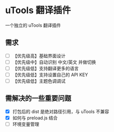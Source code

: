 # uTools 翻译插件
一个独立的 uTools 翻译插件

## 需求

- [ ] 【优先级高】基础界面设计
- [ ] 【优先级中】自动识别 中文/英文 并做切换
- [ ] 【优先级低】支持翻译更多的语言
- [ ] 【优先级低】支持设置自己的 API KEY
- [ ] 【优先级低】主题色调调试

## 需解决的一些重要问题

- [x] 打包后的 dist 是绝对路径引用，与 uTools 不兼容
- [x] 如何与 preload.js 结合
- [ ] 环境变量管理
